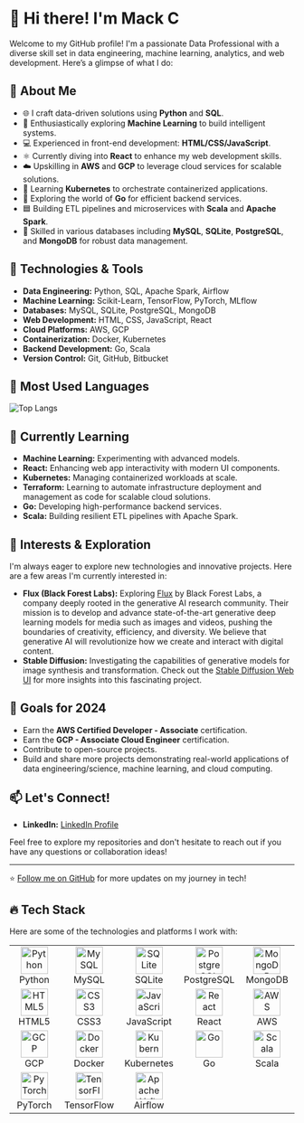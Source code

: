 # 👋 Hi there! I'm Mack C

Welcome to my GitHub profile! I'm a passionate Data Professional with a diverse skill set in data engineering, machine learning, analytics, and web development. Here’s a glimpse of what I do:

## 🚀 About Me

- 🌐 I craft data-driven solutions using **Python** and **SQL**.
- 🤖 Enthusiastically exploring **Machine Learning** to build intelligent systems.
- 💻 Experienced in front-end development: **HTML/CSS/JavaScript**.
- ⚛️ Currently diving into **React** to enhance my web development skills.
- ☁️ Upskilling in **AWS** and **GCP** to leverage cloud services for scalable solutions.
- 🐳 Learning **Kubernetes** to orchestrate containerized applications.
- 🐹 Exploring the world of **Go** for efficient backend services.
- 🟦 Building ETL pipelines and microservices with **Scala** and **Apache Spark**.
- 💾 Skilled in various databases including **MySQL**, **SQLite**, **PostgreSQL**, and **MongoDB** for robust data management.

## 🔧 Technologies & Tools

- **Data Engineering:** Python, SQL, Apache Spark, Airflow
- **Machine Learning:** Scikit-Learn, TensorFlow, PyTorch, MLflow
- **Databases:** MySQL, SQLite, PostgreSQL, MongoDB
- **Web Development:** HTML, CSS, JavaScript, React
- **Cloud Platforms:** AWS, GCP
- **Containerization:** Docker, Kubernetes
- **Backend Development:** Go, Scala
- **Version Control:** Git, GitHub, Bitbucket

## 🌟 Most Used Languages

![Top Langs](https://github-readme-stats.vercel.app/api/top-langs/?username=mackcesar&layout=compact&hide=css&theme=radical)


## 🌱 Currently Learning

- **Machine Learning:** Experimenting with advanced models.
- **React:** Enhancing web app interactivity with modern UI components.
- **Kubernetes:** Managing containerized workloads at scale.
- **Terraform:** Learning to automate infrastructure deployment and management as code for scalable cloud solutions.
- **Go:** Developing high-performance backend services.
- **Scala:** Building resilient ETL pipelines with Apache Spark.

## 🧠 Interests & Exploration

I'm always eager to explore new technologies and innovative projects. Here are a few areas I'm currently interested in:

- **Flux (Black Forest Labs):** Exploring [Flux](https://github.com/black-forest-labs/flux) by Black Forest Labs, a company deeply rooted in the generative AI research community. Their mission is to develop and advance state-of-the-art generative deep learning models for media such as images and videos, pushing the boundaries of creativity, efficiency, and diversity. We believe that generative AI will revolutionize how we create and interact with digital content.
- **Stable Diffusion:** Investigating the capabilities of generative models for image synthesis and transformation. Check out the [Stable Diffusion Web UI](https://github.com/AUTOMATIC1111/stable-diffusion-webui) for more insights into this fascinating project.

## 🎯 Goals for 2024

- Earn the **AWS Certified Developer - Associate** certification.
- Earn the **GCP - Associate Cloud Engineer** certification.
- Contribute to open-source projects.
- Build and share more projects demonstrating real-world applications of data engineering/science, machine learning, and cloud computing.

## 📫 Let's Connect!

- **LinkedIn:** [LinkedIn Profile](https://www.linkedin.com/in/mackcesar)


Feel free to explore my repositories and don't hesitate to reach out if you have any questions or collaboration ideas!

---

⭐️ [Follow me on GitHub](https://github.com/mackcesar) for more updates on my journey in tech!

## 🔥 Tech Stack

Here are some of the technologies and platforms I work with:

<div align="center">
  <table>
    <tr>
      <td align="center" width="96">
        <a href="#python">
          <img src="https://cdn.jsdelivr.net/gh/devicons/devicon/icons/python/python-original.svg" width="48" height="48" alt="Python" />
        </a>
        <br>Python
      </td>
      <td align="center" width="96">
        <a href="#mysql">
          <img src="https://cdn.jsdelivr.net/gh/devicons/devicon/icons/mysql/mysql-original.svg" width="48" height="48" alt="MySQL" />
        </a>
        <br>MySQL
      </td>
      <td align="center" width="96">
        <a href="#sqlite">
          <img src="https://cdn.jsdelivr.net/gh/devicons/devicon/icons/sqlite/sqlite-original.svg" width="48" height="48" alt="SQLite" />
        </a>
        <br>SQLite
      </td>
      <td align="center" width="96">
        <a href="#postgresql">
          <img src="https://cdn.jsdelivr.net/gh/devicons/devicon/icons/postgresql/postgresql-original.svg" width="48" height="48" alt="PostgreSQL" />
        </a>
        <br>PostgreSQL
      </td>
      <td align="center" width="96">
        <a href="#mongodb">
          <img src="https://cdn.jsdelivr.net/gh/devicons/devicon/icons/mongodb/mongodb-original.svg" width="48" height="48" alt="MongoDB" />
        </a>
        <br>MongoDB
      </td>
    </tr>
    <tr>
      <td align="center" width="96">
        <a href="#html">
          <img src="https://cdn.jsdelivr.net/gh/devicons/devicon/icons/html5/html5-original.svg" width="48" height="48" alt="HTML5" />
        </a>
        <br>HTML5
      </td>
      <td align="center" width="96">
        <a href="#css">
          <img src="https://cdn.jsdelivr.net/gh/devicons/devicon/icons/css3/css3-original.svg" width="48" height="48" alt="CSS3" />
        </a>
        <br>CSS3
      </td>
      <td align="center" width="96">
        <a href="#javascript">
          <img src="https://cdn.jsdelivr.net/gh/devicons/devicon/icons/javascript/javascript-original.svg" width="48" height="48" alt="JavaScript" />
        </a>
        <br>JavaScript
      </td>
      <td align="center" width="96">
        <a href="#react">
          <img src="https://cdn.jsdelivr.net/gh/devicons/devicon/icons/react/react-original.svg" width="48" height="48" alt="React" />
        </a>
        <br>React
      </td>
      <td align="center" width="96">
  <a href="#aws">
    <img src="https://cdn.jsdelivr.net/gh/devicons/devicon/icons/amazonwebservices/amazonwebservices-original-wordmark.svg" width="48" height="48" alt="AWS" />
  </a>
  <br>AWS
</td>
    </tr>
    <tr>
      <td align="center" width="96">
        <a href="#gcp">
          <img src="https://cdn.jsdelivr.net/gh/devicons/devicon/icons/googlecloud/googlecloud-original.svg" width="48" height="48" alt="GCP" />
        </a>
        <br>GCP
      </td>
      <td align="center" width="96">
        <a href="#docker">
          <img src="https://cdn.jsdelivr.net/gh/devicons/devicon/icons/docker/docker-original.svg" width="48" height="48" alt="Docker" />
        </a>
        <br>Docker
      </td>
      <td align="center" width="96">
        <a href="#kubernetes">
          <img src="https://cdn.jsdelivr.net/gh/devicons/devicon/icons/kubernetes/kubernetes-plain.svg" width="48" height="48" alt="Kubernetes" />
        </a>
        <br>Kubernetes
      </td>
      <td align="center" width="96">
        <a href="#go">
          <img src="https://cdn.jsdelivr.net/gh/devicons/devicon/icons/go/go-original.svg" width="48" height="48" alt="Go" />
        </a>
        <br>Go
      </td>
      <td align="center" width="96">
        <a href="#scala">
          <img src="https://cdn.jsdelivr.net/gh/devicons/devicon/icons/scala/scala-original.svg" width="48" height="48" alt="Scala" />
        </a>
        <br>Scala
      </td>
    </tr>
    <tr>
      <td align="center" width="96">
        <a href="#pytorch">
          <img src="https://cdn.jsdelivr.net/gh/devicons/devicon/icons/pytorch/pytorch-original.svg" width="48" height="48" alt="PyTorch" />
        </a>
        <br>PyTorch
      </td>
      <td align="center" width="96">
        <a href="#tensorflow">
          <img src="https://cdn.jsdelivr.net/gh/devicons/devicon/icons/tensorflow/tensorflow-original.svg" width="48" height="48" alt="TensorFlow" />
        </a>
        <br>TensorFlow
      </td>
      <td align="center" width="96">
        <a href="#airflow">
          <img src="https://cdn.jsdelivr.net/gh/devicons/devicon@latest/icons/apacheairflow/apacheairflow-original.svg" width="48" height="48" alt="Apache Airflow" />
          </a>
        <br>Airflow
      </td>
    </tr>
  </table>
</div>
